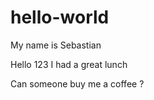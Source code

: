 # hello-world

My name is Sebastian 

Hello 123
I had a great lunch

Can someone  buy me a coffee ? 
